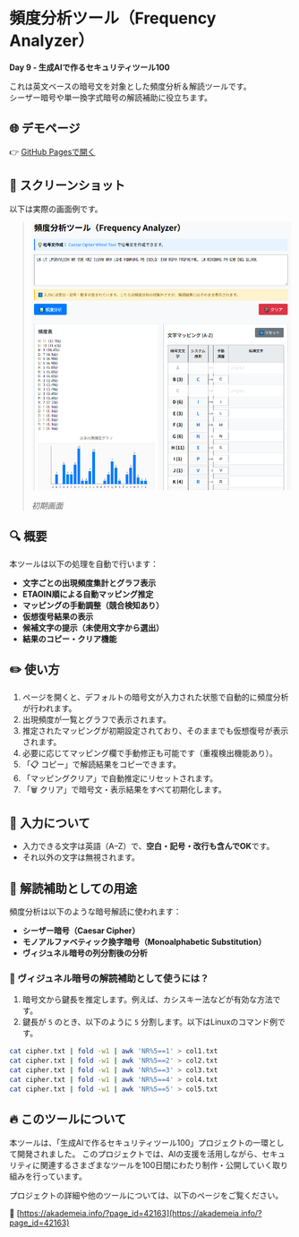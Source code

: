 # 頻度分析ツール（Frequency Analyzer）

**Day 9 - 生成AIで作るセキュリティツール100**

これは英文ベースの暗号文を対象とした頻度分析＆解読ツールです。  
シーザー暗号や単一換字式暗号の解読補助に役立ちます。

## 🌐 デモページ

👉 [GitHub Pagesで開く](https://ipusiron.github.io/frequency-analyzer/)

## 📸 スクリーンショット

以下は実際の画面例です。

>![screenshot](screenshot.png)
>
> *初期画面*

## 🔍 概要

本ツールは以下の処理を自動で行います：

- **文字ごとの出現頻度集計とグラフ表示**
- **ETAOIN順による自動マッピング推定**
- **マッピングの手動調整（競合検知あり）**
- **仮想復号結果の表示**
- **候補文字の提示（未使用文字から選出）**
- **結果のコピー・クリア機能**

## ✏️ 使い方

1. ページを開くと、デフォルトの暗号文が入力された状態で自動的に頻度分析が行われます。
2. 出現頻度が一覧とグラフで表示されます。
3. 推定されたマッピングが初期設定されており、そのままでも仮想復号が表示されます。
4. 必要に応じてマッピング欄で手動修正も可能です（重複検出機能あり）。
5. 「📋 コピー」で解読結果をコピーできます。
6. 「マッピングクリア」で自動推定にリセットされます。
7. 「🗑️ クリア」で暗号文・表示結果をすべて初期化します。

## 🔐 入力について

- 入力できる文字は英語（A–Z）で、**空白・記号・改行も含んでOK**です。
- それ以外の文字は無視されます。

## 🧠 解読補助としての用途

頻度分析は以下のような暗号解読に使われます：

- **シーザー暗号（Caesar Cipher）**
- **モノアルファベティック換字暗号（Monoalphabetic Substitution）**
- **ヴィジュネル暗号の列分割後の分析**

### 🧪 ヴィジュネル暗号の解読補助として使うには？

1. 暗号文から鍵長を推定します。例えば、カシスキー法などが有効な方法です。
2. 鍵長が `5` のとき、以下のように `5` 分割します。以下はLinuxのコマンド例です。

```bash
cat cipher.txt | fold -w1 | awk 'NR%5==1' > col1.txt
cat cipher.txt | fold -w1 | awk 'NR%5==2' > col2.txt
cat cipher.txt | fold -w1 | awk 'NR%5==3' > col3.txt
cat cipher.txt | fold -w1 | awk 'NR%5==4' > col4.txt
cat cipher.txt | fold -w1 | awk 'NR%5==5' > col5.txt
```

## 🔥 このツールについて

本ツールは、「生成AIで作るセキュリティツール100」プロジェクトの一環として開発されました。 このプロジェクトでは、AIの支援を活用しながら、セキュリティに関連するさまざまなツールを100日間にわたり制作・公開していく取り組みを行っています。

プロジェクトの詳細や他のツールについては、以下のページをご覧ください。

🔗 [https://akademeia.info/?page_id=42163](https://akademeia.info/?page_id=42163)
